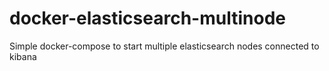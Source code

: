 # docker-elasticsearch-multinode
Simple docker-compose to start multiple elasticsearch nodes connected to kibana
